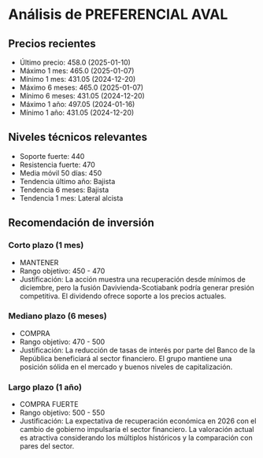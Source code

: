 # Análisis de PREFERENCIAL AVAL

## Precios recientes
- Último precio: 458.0 (2025-01-10)
- Máximo 1 mes: 465.0 (2025-01-07)
- Mínimo 1 mes: 431.05 (2024-12-20)
- Máximo 6 meses: 465.0 (2025-01-07)
- Mínimo 6 meses: 431.05 (2024-12-20)
- Máximo 1 año: 497.05 (2024-01-16)
- Mínimo 1 año: 431.05 (2024-12-20)

## Niveles técnicos relevantes
- Soporte fuerte: 440
- Resistencia fuerte: 470
- Media móvil 50 días: 450
- Tendencia último año: Bajista
- Tendencia 6 meses: Bajista
- Tendencia 1 mes: Lateral alcista

## Recomendación de inversión

### Corto plazo (1 mes)
- MANTENER
- Rango objetivo: 450 - 470
- Justificación: La acción muestra una recuperación desde mínimos de diciembre, pero la fusión Davivienda-Scotiabank podría generar presión competitiva. El dividendo ofrece soporte a los precios actuales.

### Mediano plazo (6 meses)
- COMPRA
- Rango objetivo: 470 - 500
- Justificación: La reducción de tasas de interés por parte del Banco de la República beneficiará al sector financiero. El grupo mantiene una posición sólida en el mercado y buenos niveles de capitalización.

### Largo plazo (1 año)
- COMPRA FUERTE
- Rango objetivo: 500 - 550
- Justificación: La expectativa de recuperación económica en 2026 con el cambio de gobierno impulsaría el sector financiero. La valoración actual es atractiva considerando los múltiplos históricos y la comparación con pares del sector.
